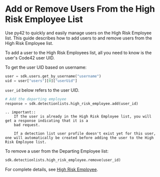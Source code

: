 # Add or Remove Users From the High Risk Employee List

Use py42 to quickly and easily manage users on the High Risk Employee list. This guide describes how to add users to and remove users from the High Risk Employee list.

To add a user to the High Risk Employees list, all you need to know is the user's Code42 user UID.

To get the user UID based on username:

```python
user = sdk.users.get_by_username("username")
uid = user["users"][0]["userUid"]
```

`user_id` below refers to the user UID.

```python
# Add the departing employee
response = sdk.detectionlists.high_risk_employee.add(user_id)
```

```eval_rst
.. important::
    If the user is already in the High Risk Employee list, you will get a response indicating that it is a
    bad request.

    If a detection list user profile doesn't exist yet for this user, one will automatically be created before adding the user to the High Risk Employee list.
```

To remove a user from the Departing Employee list:
```python
sdk.detectionlists.high_risk_employee.remove(user_id)
```

For complete details, see
 [High Risk Employee](../methoddocs/detectionlists.html#high-risk-employee).
